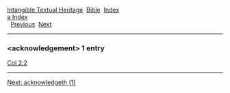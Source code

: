 [Intangible Textual Heritage](../../index)  [Bible](../index) 
[Index](index)   
[a Index](_a_)  
  [Previous](c00159)  [Next](c00161) 

------------------------------------------------------------------------

### &lt;acknowledgement&gt; 1 entry

[Col 2:2](../kjv/col002.htm#002)  

------------------------------------------------------------------------

[Next: acknowledgeth (1)](c00161)
